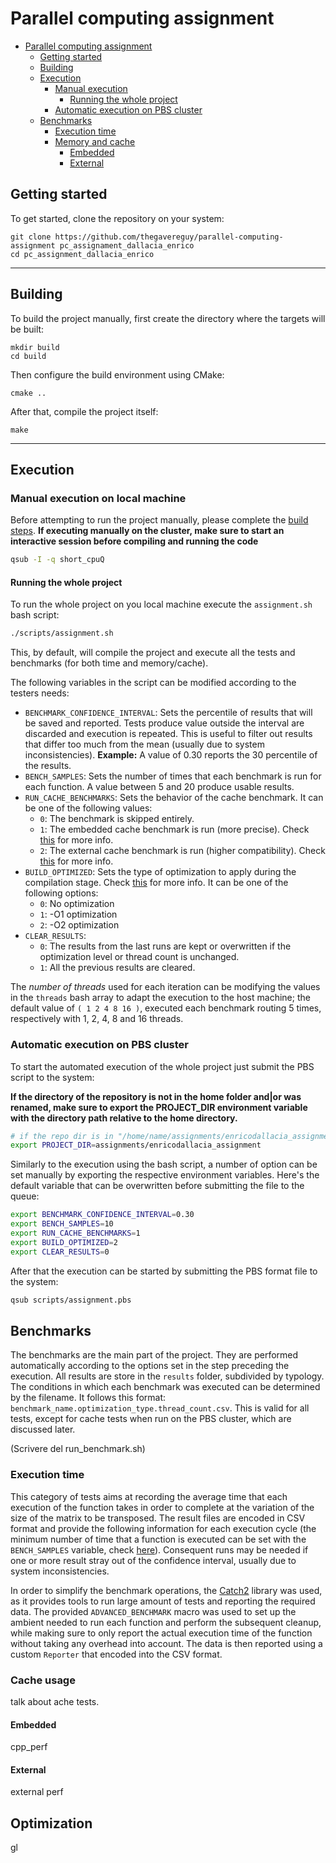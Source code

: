 # Parallel computing assignment

<!--toc:start-->
- [Parallel computing assignment](#parallel-computing-assignment)
  - [Getting started](#getting-started)
  - [Building](#building)
  - [Execution](#execution)
    - [Manual execution](#manual-execution)
      - [Running the whole project](#running-the-whole-project)
    - [Automatic execution on PBS cluster](#automatic-execution-on-pbs-cluster)
  - [Benchmarks](#benchmarks)
    - [Execution time](#execution-time)
    - [Memory and cache](#memory-and-cache)
      - [Embedded](#embedded)
      - [External](#external)
<!--toc:end-->

## Getting started

To get started, clone the repository on your system:
```
git clone https://github.com/thegavereguy/parallel-computing-assignment pc_assignament_dallacia_enrico
cd pc_assignment_dallacia_enrico
```
----

## Building

To build the project manually, first create the directory where the targets will be built:

```
mkdir build
cd build
```

Then configure the build environment using CMake:

```
cmake ..
```

After that, compile the project itself:

```
make
```

---

## Execution

### Manual execution on local machine

Before attempting to run the project manually, please complete the [build steps](#building).
**If executing manually on the cluster, make sure to start an interactive session before compiling and running the code**

```bash
qsub -I -q short_cpuQ
```

#### Running the whole project

To run the whole project on you local machine execute the `assignment.sh` bash script:
```bash
./scripts/assignment.sh
```

This, by default, will compile the project and execute all the tests and benchmarks (for both time and memory/cache).

The following variables in the script can be modified according to the testers needs:
- `BENCHMARK_CONFIDENCE_INTERVAL`: Sets the percentile of results that will be saved and reported. Tests produce value outside the interval are discarded and execution is repeated. This is useful to filter out results that differ too much from the mean (usually due to system inconsistencies). **Example:** A value of 0.30 reports the 30 percentile of the results.
- `BENCH_SAMPLES`: Sets the number of times that each benchmark is run for each function. A value between 5 and 20 produce usable results.
- `RUN_CACHE_BENCHMARKS`: Sets the behavior of the cache benchmark. It can be one of the following values:
    - `0`: The benchmark is skipped entirely.
    - `1`: The embedded cache benchmark is run (more precise). Check [this](#embedded) for more info.
    - `2`: The external cache benchmark is run (higher compatibility). Check [this](#external) for more info.
- `BUILD_OPTIMIZED`: Sets the type of optimization to apply during the compilation stage. Check [this](#optimization) for more info. It can be one of the following options:
    - `0`: No optimization
    - `1`: -O1 optimization
    - `2`: -O2 optimization
- `CLEAR_RESULTS`:
    - `0`: The results from the last runs are kept or overwritten if the optimization level or thread count is unchanged.
    - `1`: All the previous results are cleared.

The *number of threads* used for each iteration can be modifying the values in the `threads` bash array to adapt the execution to the host machine; the default value of `( 1 2 4 8 16 )`, executed each benchmark routing 5 times, respectively with 1, 2, 4, 8 and 16 threads.  

### Automatic execution on PBS cluster

To start the automated execution of the whole project just submit the PBS script to the system:

**If the directory of the repository is not in the home folder and|or was renamed, make sure to export the PROJECT_DIR environment variable with the directory path relative to the home directory.**
```bash
# if the repo dir is in "/home/name/assignments/enricodallacia_assignment"
export PROJECT_DIR=assignments/enricodallacia_assignment 
```

Similarly to the execution using the bash script, a number of option can be set manually by exporting the respective environment variables.
Here's the default variable that can be overwritten before submitting the file to the queue:

```bash
export BENCHMARK_CONFIDENCE_INTERVAL=0.30
export BENCH_SAMPLES=10
export RUN_CACHE_BENCHMARKS=1
export BUILD_OPTIMIZED=2
export CLEAR_RESULTS=0
```

After that the execution can be started by submitting the PBS format file to the system:

```bash
qsub scripts/assignment.pbs
```

## Benchmarks
The benchmarks are the main part of the project. They are performed automatically according to the options set in the step preceding the execution.
All results are store in the `results` folder, subdivided by typology.
The conditions in which each benchmark was executed can be determined by the filename. It follows this format: `benchmark_name.optimization_type.thread_count.csv`.
This is valid for all tests, except for cache tests when run on the PBS cluster, which are discussed later. 

(Scrivere del run_benchmark.sh)

### Execution time

This category of tests aims at recording the average time that each execution of the function takes in order to complete at the variation of the size of the matrix to be transposed.
The result files are encoded in CSV format and provide the following information for each execution cycle (the minimum number of time that a function is executed can be set with the `BENCH_SAMPLES` variable, check [here](#running-the-whole-project)).
Consequent runs may be needed if one or more result stray out of the confidence interval, usually due to system inconsistencies.

In order to simplify the benchmark operations, the [Catch2](https://github.com/catchorg/Catch2/) library was used, as it provides tools to run large amount of tests and reporting the required data.
The provided `ADVANCED_BENCHMARK` macro was used to set up the ambient needed to run each function and perform the subsequent cleanup, while making sure to only report the actual execution time of the function without taking any overhead into account.
The data is then reported using a custom `Reporter` that encoded into the CSV format.

### Cache usage
talk about  ache tests.
#### Embedded
cpp_perf
#### External
external perf
## Optimization
 gl
